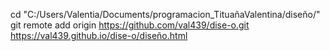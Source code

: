 cd "C:/Users/Valentia/Documents/programacion_TituañaValentina/diseño/"
git remote add origin https://github.com/val439/dise-o.git
https://val439.github.io/dise-o/diseño.html
